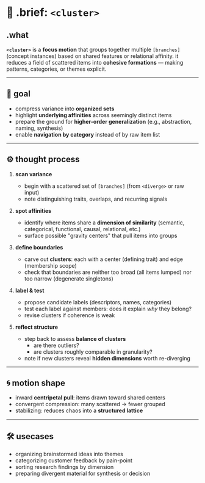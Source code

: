 # 🧩 .brief: `<cluster>`

## .what
**`<cluster>`** is a **focus motion** that groups together multiple `[branches]` (concept instances) based on shared features or relational affinity.
it reduces a field of scattered items into **cohesive formations** — making patterns, categories, or themes explicit.

---

## 🎯 goal
- compress variance into **organized sets**
- highlight **underlying affinities** across seemingly distinct items
- prepare the ground for **higher-order generalization** (e.g., abstraction, naming, synthesis)
- enable **navigation by category** instead of by raw item list

---

## ⚙️ thought process

1. **scan variance**
   - begin with a scattered set of `[branches]` (from `<diverge>` or raw input)
   - note distinguishing traits, overlaps, and recurring signals

2. **spot affinities**
   - identify where items share a **dimension of similarity** (semantic, categorical, functional, causal, relational, etc.)
   - surface possible "gravity centers" that pull items into groups

3. **define boundaries**
   - carve out **clusters**: each with a center (defining trait) and edge (membership scope)
   - check that boundaries are neither too broad (all items lumped) nor too narrow (degenerate singletons)

4. **label & test**
   - propose candidate labels (descriptors, names, categories)
   - test each label against members: does it explain *why* they belong?
   - revise clusters if coherence is weak

5. **reflect structure**
   - step back to assess **balance of clusters**
     - are there outliers?
     - are clusters roughly comparable in granularity?
   - note if new clusters reveal **hidden dimensions** worth re-diverging

---

## 🌀 motion shape
- inward **centripetal pull**: items drawn toward shared centers
- convergent compression: many scattered → fewer grouped
- stabilizing: reduces chaos into a **structured lattice**

---

## 🛠️ usecases
- organizing brainstormed ideas into themes
- categorizing customer feedback by pain-point
- sorting research findings by dimension
- preparing divergent material for synthesis or decision

